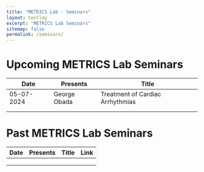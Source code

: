 ```yaml
---
title: "METRICS Lab - Seminars"
layout: textlay
excerpt: "METRICS Lab Seminars"
sitemap: false
permalink: /seminars/
---
```


# Upcoming METRICS Lab Seminars


| Date 	| Presents 	| Title 	|
| ------ | ---------- | ------- |
| 05-07-2024    | George Obada  | Treatment of Cardiac Arrhythmias  |
|      	|          	|       	|
|      	|          	|       	|


# Past METRICS Lab Seminars


| Date 	| Presents 	| Title 	| Link 	|
|------	|----------	|-------	|------	|
|      	|          	|       	|      	|
|      	|          	|       	|      	|
|      	|          	|       	|      	|

